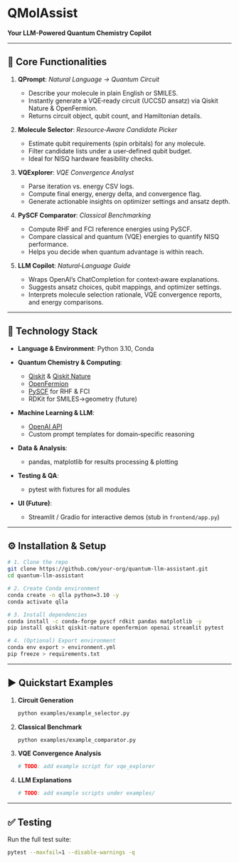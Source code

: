 # QMolAssist

**Your LLM-Powered Quantum Chemistry Copilot**

---

## 🚀 Core Functionalities

1. **QPrompt**: *Natural Language → Quantum Circuit*

   * Describe your molecule in plain English or SMILES.
   * Instantly generate a VQE‑ready circuit (UCCSD ansatz) via Qiskit Nature & OpenFermion.
   * Returns circuit object, qubit count, and Hamiltonian details.

2. **Molecule Selector**: *Resource‑Aware Candidate Picker*

   * Estimate qubit requirements (spin orbitals) for any molecule.
   * Filter candidate lists under a user‑defined qubit budget.
   * Ideal for NISQ hardware feasibility checks.

3. **VQExplorer**: *VQE Convergence Analyst*

   * Parse iteration vs. energy CSV logs.
   * Compute final energy, energy delta, and convergence flag.
   * Generate actionable insights on optimizer settings and ansatz depth.

4. **PySCF Comparator**: *Classical Benchmarking*

   * Compute RHF and FCI reference energies using PySCF.
   * Compare classical and quantum (VQE) energies to quantify NISQ performance.
   * Helps you decide when quantum advantage is within reach.

5. **LLM Copilot**: *Natural‑Language Guide*

   * Wraps OpenAI’s ChatCompletion for context‑aware explanations.
   * Suggests ansatz choices, qubit mappings, and optimizer settings.
   * Interprets molecule selection rationale, VQE convergence reports, and energy comparisons.

---

## 🧰 Technology Stack

* **Language & Environment**: Python 3.10, Conda
* **Quantum Chemistry & Computing**:

  * [Qiskit](https://qiskit.org) & [Qiskit Nature](https://qiskit.org/nature)
  * [OpenFermion](https://github.com/quantumlib/OpenFermion)
  * [PySCF](https://pyscf.org) for RHF & FCI
  * RDKit for SMILES→geometry (future)
* **Machine Learning & LLM**:

  * [OpenAI API](https://openai.com/docs/api)
  * Custom prompt templates for domain‑specific reasoning
* **Data & Analysis**:

  * pandas, matplotlib for results processing & plotting
* **Testing & QA**:

  * pytest with fixtures for all modules
* **UI (Future)**:

  * Streamlit / Gradio for interactive demos (stub in `frontend/app.py`)

---

## ⚙️ Installation & Setup

```bash
# 1. Clone the repo
git clone https://github.com/your-org/quantum-llm-assistant.git
cd quantum-llm-assistant

# 2. Create Conda environment
conda create -n qlla python=3.10 -y
conda activate qlla

# 3. Install dependencies
conda install -c conda-forge pyscf rdkit pandas matplotlib -y
pip install qiskit qiskit-nature openfermion openai streamlit pytest

# 4. (Optional) Export environment
conda env export > environment.yml
pip freeze > requirements.txt
```

---

## ▶️ Quickstart Examples

1. **Circuit Generation**

   ```bash
   python examples/example_selector.py
   ```

2. **Classical Benchmark**

   ```bash
   python examples/example_comparator.py
   ```

3. **VQE Convergence Analysis**

   ```bash
   # TODO: add example script for vqe_explorer
   ```

4. **LLM Explanations**

   ```bash
   # TODO: add example scripts under examples/
   ```

---

## ✅ Testing

Run the full test suite:

```bash
pytest --maxfail=1 --disable-warnings -q
```



